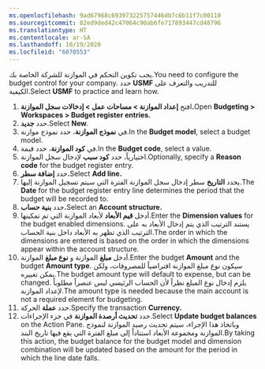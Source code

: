 ```yaml
---
ms.openlocfilehash: 9ad67968c693973225757446db7c6b11f7c00110
ms.sourcegitcommit: 82ed9ded42c47064c90ab6fe717893447cd48796
ms.translationtype: HT
ms.contentlocale: ar-SA
ms.lasthandoff: 10/19/2020
ms.locfileid: "6070553"
---
```

<span data-ttu-id="82650-101">يجب تكوين التحكم في الموازنة للشركة الخاصة بك.</span><span class="sxs-lookup"><span data-stu-id="82650-101">You need to configure the budget control for your company.</span></span> <span data-ttu-id="82650-102">حدد **USMF** للتدريب والتعرف على الكيفية.</span><span class="sxs-lookup"><span data-stu-id="82650-102">Select **USMF** to practice and learn how.</span></span>

1.  <span data-ttu-id="82650-103">افتح **إعداد الموازنة > مساحات عمل > إدخالات سجل الموازنة.**</span><span class="sxs-lookup"><span data-stu-id="82650-103">Open **Budgeting > Workspaces > Budget register entries.**</span></span>
2.  <span data-ttu-id="82650-104">حدد **جديد‎**.</span><span class="sxs-lookup"><span data-stu-id="82650-104">Select **New**.</span></span>
3.  <span data-ttu-id="82650-105">في **نموذج الموازنة**، حدد نموذج موازنة.</span><span class="sxs-lookup"><span data-stu-id="82650-105">In the **Budget model**, select a budget model.</span></span>
4.  <span data-ttu-id="82650-106">في **كود الموازنة**، حدد قيمة.</span><span class="sxs-lookup"><span data-stu-id="82650-106">In the **Budget code**, select a value.</span></span>
5.  <span data-ttu-id="82650-107">اختيارياً، حدد **كود سبب** لإدخال سجل الموازنة.</span><span class="sxs-lookup"><span data-stu-id="82650-107">Optionally, specify a **Reason code** for the budget register entry.</span></span>
6.  <span data-ttu-id="82650-108">حدد **إضافة سطر.**</span><span class="sxs-lookup"><span data-stu-id="82650-108">Select **Add line.**</span></span>
7.  <span data-ttu-id="82650-109">يحدد **التاريخ** سطر إدخال سجل الموازنة الفترة التي سيتم تسجيل الموازنة إليها.</span><span class="sxs-lookup"><span data-stu-id="82650-109">The **Date**  for the budget register entry line determines the period that the budget will be recorded to.</span></span>
8.  <span data-ttu-id="82650-110">حدد **بنية حساب.**</span><span class="sxs-lookup"><span data-stu-id="82650-110">Select an **Account structure.**</span></span>
9.  <span data-ttu-id="82650-111">أدخل **قيم الأبعاد** لأبعاد الموازنة التي تم تمكينها.</span><span class="sxs-lookup"><span data-stu-id="82650-111">Enter the **Dimension values** for the budget enabled dimensions.</span></span>
    <span data-ttu-id="82650-112">يستند الترتيب الذي يتم إدخال الأبعاد به على الترتيب الذي تظهر به الأبعاد داخل بنية الحساب.</span><span class="sxs-lookup"><span data-stu-id="82650-112">The order in which the dimensions are entered is based on the order in which the dimensions appear within the account structure.</span></span>
10. <span data-ttu-id="82650-113">أدخل **مبلغ** الموازنة و **نوع مبلغ** الموازنة.</span><span class="sxs-lookup"><span data-stu-id="82650-113">Enter the budget **Amount** and the budget **Amount type**.</span></span> <span data-ttu-id="82650-114">سيكون نوع مبلغ الموازنة افتراضياً للمصروفات، ولكن يمكن تغييره.</span><span class="sxs-lookup"><span data-stu-id="82650-114">The budget amount type will default to expense, but can be changed.</span></span> <span data-ttu-id="82650-115">يلزم إدخال نوع المبلغ نظراً لأن الحساب الرئيسي ليس عنصراً مطلوباً لإعداد الموازنة.</span><span class="sxs-lookup"><span data-stu-id="82650-115">The amount type is needed because the main account is not a required element for budgeting.</span></span>
11. <span data-ttu-id="82650-116">حدد **عملة** الحركة.</span><span class="sxs-lookup"><span data-stu-id="82650-116">Specify the transaction **Currency.**</span></span>
12. <span data-ttu-id="82650-117">حدد **تحديث أرصدة الموازنة** في جزء الإجراءات.</span><span class="sxs-lookup"><span data-stu-id="82650-117">Select **Update budget balances** on the Action Pane.</span></span> <span data-ttu-id="82650-118">وباتخاذ هذا الإجراء، سيتم تحديث رصيد الموازنة لنموذج الموازنة ومجموعة الأبعاد استناداً إلى مبلغ الفترة التي يقع فيها تاريخ البند.</span><span class="sxs-lookup"><span data-stu-id="82650-118">By taking this action, the budget balance for the budget model and dimension  combination will be updated based on the amount for the period in which the line date falls.</span></span>
